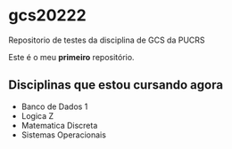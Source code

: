 # gcs20222
Repositorio de testes da disciplina de GCS da PUCRS

Este é o meu **primeiro** repositório.

## Disciplinas que estou cursando agora
- Banco de Dados 1
- Logica Z
- Matematica Discreta
- Sistemas Operacionais
